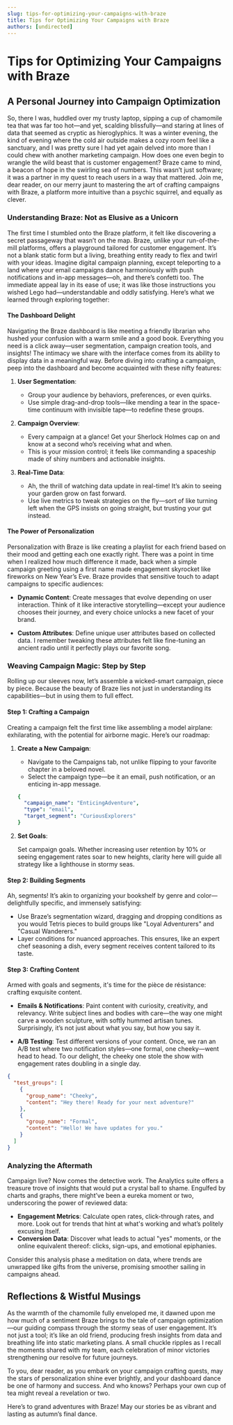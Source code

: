 ```yaml
---
slug: tips-for-optimizing-your-campaigns-with-braze
title: Tips for Optimizing Your Campaigns with Braze
authors: [undirected]
---
```



# Tips for Optimizing Your Campaigns with Braze

## A Personal Journey into Campaign Optimization

So, there I was, huddled over my trusty laptop, sipping a cup of chamomile tea that was far too hot—and yet, scalding blissfully—and staring at lines of data that seemed as cryptic as hieroglyphics. It was a winter evening, the kind of evening where the cold air outside makes a cozy room feel like a sanctuary, and I was pretty sure I had yet again delved into more than I could chew with another marketing campaign. How does one even begin to wrangle the wild beast that is customer engagement? Braze came to mind, a beacon of hope in the swirling sea of numbers. This wasn’t just software; it was a partner in my quest to reach users in a way that mattered. Join me, dear reader, on our merry jaunt to mastering the art of crafting campaigns with Braze, a platform more intuitive than a psychic squirrel, and equally as clever.

### Understanding Braze: Not as Elusive as a Unicorn

The first time I stumbled onto the Braze platform, it felt like discovering a secret passageway that wasn’t on the map. Braze, unlike your run-of-the-mill platforms, offers a playground tailored for customer engagement. It’s not a blank static form but a living, breathing entity ready to flex and twirl with your ideas. Imagine digital campaign planning, except teleporting to a land where your email campaigns dance harmoniously with push notifications and in-app messages—oh, and there’s confetti too. The immediate appeal lay in its ease of use; it was like those instructions you wished Lego had—understandable and oddly satisfying. Here’s what we learned through exploring together:

#### The Dashboard Delight

Navigating the Braze dashboard is like meeting a friendly librarian who hushed your confusion with a warm smile and a good book. Everything you need is a click away—user segmentation, campaign creation tools, and insights! The intimacy we share with the interface comes from its ability to display data in a meaningful way. Before diving into crafting a campaign, peep into the dashboard and become acquainted with these nifty features:

1. **User Segmentation**:
   - Group your audience by behaviors, preferences, or even quirks.
   - Use simple drag-and-drop tools—like mending a tear in the space-time continuum with invisible tape—to redefine these groups.
   
2. **Campaign Overview**:
   - Every campaign at a glance! Get your Sherlock Holmes cap on and know at a second who’s receiving what and when.
   - This is your mission control; it feels like commanding a spaceship made of shiny numbers and actionable insights.

3. **Real-Time Data**:
   - Ah, the thrill of watching data update in real-time! It’s akin to seeing your garden grow on fast forward.
   - Use live metrics to tweak strategies on the fly—sort of like turning left when the GPS insists on going straight, but trusting your gut instead.

#### The Power of Personalization

Personalization with Braze is like creating a playlist for each friend based on their mood and getting each one exactly right. There was a point in time when I realized how much difference it made, back when a simple campaign greeting using a first name made engagement skyrocket like fireworks on New Year’s Eve. Braze provides that sensitive touch to adapt campaigns to specific audiences:

- **Dynamic Content**:
  Create messages that evolve depending on user interaction. Think of it like interactive storytelling—except your audience chooses their journey, and every choice unlocks a new facet of your brand.

- **Custom Attributes**:
  Define unique user attributes based on collected data. I remember tweaking these attributes felt like fine-tuning an ancient radio until it perfectly plays our favorite song.

### Weaving Campaign Magic: Step by Step

Rolling up our sleeves now, let’s assemble a wicked-smart campaign, piece by piece. Because the beauty of Braze lies not just in understanding its capabilities—but in using them to full effect. 

#### Step 1: Crafting a Campaign

Creating a campaign felt the first time like assembling a model airplane: exhilarating, with the potential for airborne magic. Here’s our roadmap:

1. **Create a New Campaign**:

   - Navigate to the Campaigns tab, not unlike flipping to your favorite chapter in a beloved novel.
   - Select the campaign type—be it an email, push notification, or an enticing in-app message.
   
   ```yaml
   {
     "campaign_name": "EnticingAdventure",
     "type": "email",
     "target_segment": "CuriousExplorers"
   }
   ```

2. **Set Goals**:

   Set campaign goals. Whether increasing user retention by 10% or seeing engagement rates soar to new heights, clarity here will guide all strategy like a lighthouse in stormy seas.

#### Step 2: Building Segments

Ah, segments! It’s akin to organizing your bookshelf by genre and color—delightfully specific, and immensely satisfying:

- Use Braze’s segmentation wizard, dragging and dropping conditions as you would Tetris pieces to build groups like "Loyal Adventurers" and "Casual Wanderers."
- Layer conditions for nuanced approaches. This ensures, like an expert chef seasoning a dish, every segment receives content tailored to its taste.

#### Step 3: Crafting Content

Armed with goals and segments, it's time for the pièce de résistance: crafting exquisite content. 

- **Emails & Notifications**:
  Paint content with curiosity, creativity, and relevancy. Write subject lines and bodies with care—the way one might carve a wooden sculpture, with softly hummed artisan tunes. Surprisingly, it’s not just about what you say, but how you say it.

- **A/B Testing**:
  Test different versions of your content. Once, we ran an A/B test where two notification styles—one formal, one cheeky—went head to head. To our delight, the cheeky one stole the show with engagement rates doubling in a single day.

```json
{
  "test_groups": [
    {
      "group_name": "Cheeky",
      "content": "Hey there! Ready for your next adventure?"
    },
    {
      "group_name": "Formal",
      "content": "Hello! We have updates for you."
    }
  ]
}
```

### Analyzing the Aftermath

Campaign live? Now comes the detective work. The Analytics suite offers a treasure trove of insights that would put a crystal ball to shame. Engulfed by charts and graphs, there might’ve been a eureka moment or two, underscoring the power of reviewed data:

- **Engagement Metrics**: Calculate open rates, click-through rates, and more. Look out for trends that hint at what's working and what’s politely excusing itself. 
- **Conversion Data**: Discover what leads to actual "yes" moments, or the online equivalent thereof: clicks, sign-ups, and emotional epiphanies.

Consider this analysis phase a meditation on data, where trends are unwrapped like gifts from the universe, promising smoother sailing in campaigns ahead.

## Reflections & Wistful Musings

As the warmth of the chamomile fully enveloped me, it dawned upon me how much of a sentiment Braze brings to the tale of campaign optimization—our guiding compass through the stormy seas of user engagement. It’s not just a tool; it’s like an old friend, producing fresh insights from data and breathing life into static marketing plans. A small chuckle ripples as I recall the moments shared with my team, each celebration of minor victories strengthening our resolve for future journeys.

To you, dear reader, as you embark on your campaign crafting quests, may the stars of personalization shine ever brightly, and your dashboard dance be one of harmony and success. And who knows? Perhaps your own cup of tea might reveal a revelation or two.

Here’s to grand adventures with Braze! May our stories be as vibrant and lasting as autumn’s final dance.